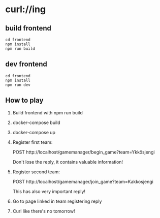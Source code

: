 # curl://ing

## build frontend

```
cd frontend
npm install
npm run build
```

## dev frontend
```
cd frontend
npm install
npm run dev
```



## How to play

1. Build frontend with npm run build
2. docker-compose build
3. docker-compose up
4. Register first team:
    
    POST http://localhost/gamemanager/begin_game?team=Ykkösjengi

    Don't lose the reply, it contains valuable information!
5. Register second team:
    
    POST http://localhost/gamemanager/join_game?team=Kakkosjengi

    This has also very important reply!
6. Go to page linked in team registering reply
7. Curl like there's no tomorrow!